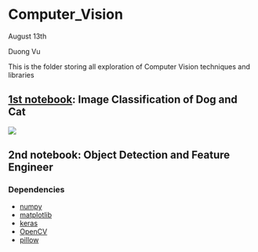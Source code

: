 # Computer_Vision
August 13th

Duong Vu



This is the folder storing all exploration of Computer Vision techniques and libraries



## [1st notebook](Exploration_of_CV): Image Classification of Dog and Cat

![](assets/thumbnail.gif)

## 2nd notebook: Object Detection and Feature Engineer



### Dependencies

- [numpy](http://www.numpy.org/)
- [matplotlib](https://matplotlib.org/index.html)
- [keras](https://keras.io/)
- [OpenCV](https://opencv.org/)
- [pillow](https://pillow.readthedocs.io/en/latest/)

